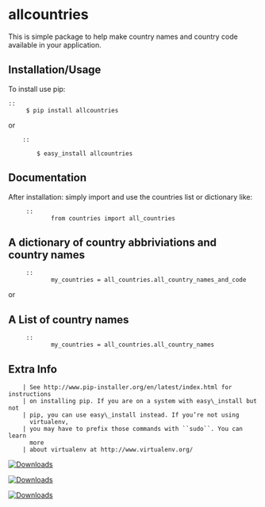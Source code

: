# allcountries
This is simple package to help make country names and country code available in your application.

Installation/Usage
------------------

To install use pip:

    ::
         $ pip install allcountries
  
 or
        
        ::
        
            $ easy_install allcountries

Documentation
-------------
After installation: simply import and use the countries list or dictionary like:
         
         ::
                from countries import all_countries
 
 
 
 A dictionary of country abbriviations and country names
 -------------------------------------------------------
         ::
                my_countries = all_countries.all_country_names_and_code
                
 or
   
   
A List of country names
 ----------------------
           
         ::
                my_countries = all_countries.all_country_names
            
Extra Info
----
        
        | See http://www.pip-installer.org/en/latest/index.html for instructions
        | on installing pip. If you are on a system with easy\_install but not
        | pip, you can use easy\_install instead. If you’re not using
          virtualenv,
        | you may have to prefix those commands with ``sudo``. You can learn
          more
        | about virtualenv at http://www.virtualenv.org/
        


[![Downloads](https://static.pepy.tech/personalized-badge/allcountries?period=total&units=international_system&left_color=orange&right_color=blue&left_text=Downloads)](https://pepy.tech/project/allcountries)


[![Downloads](https://static.pepy.tech/badge/allcountries/month)](https://pepy.tech/project/allcountries)


[![Downloads](https://static.pepy.tech/badge/allcountries/week)](https://pepy.tech/project/allcountries)
